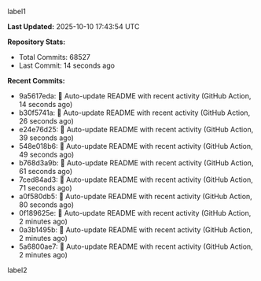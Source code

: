 
label1 
<!-- ACTIVITY_START -->
**Last Updated:** 2025-10-10 17:43:54 UTC

**Repository Stats:**
- Total Commits: 68527
- Last Commit: 14 seconds ago

**Recent Commits:**
- 9a5617eda: 🤖 Auto-update README with recent activity (GitHub Action, 14 seconds ago)
- b30f5741a: 🤖 Auto-update README with recent activity (GitHub Action, 26 seconds ago)
- e24e76d25: 🤖 Auto-update README with recent activity (GitHub Action, 39 seconds ago)
- 548e018b6: 🤖 Auto-update README with recent activity (GitHub Action, 49 seconds ago)
- b768d3a9b: 🤖 Auto-update README with recent activity (GitHub Action, 61 seconds ago)
- 7ced84ad3: 🤖 Auto-update README with recent activity (GitHub Action, 71 seconds ago)
- a0f580db5: 🤖 Auto-update README with recent activity (GitHub Action, 80 seconds ago)
- 0f189625e: 🤖 Auto-update README with recent activity (GitHub Action, 2 minutes ago)
- 0a3b1495b: 🤖 Auto-update README with recent activity (GitHub Action, 2 minutes ago)
- 5a6800ae7: 🤖 Auto-update README with recent activity (GitHub Action, 2 minutes ago)
<!-- ACTIVITY_END -->

label2
